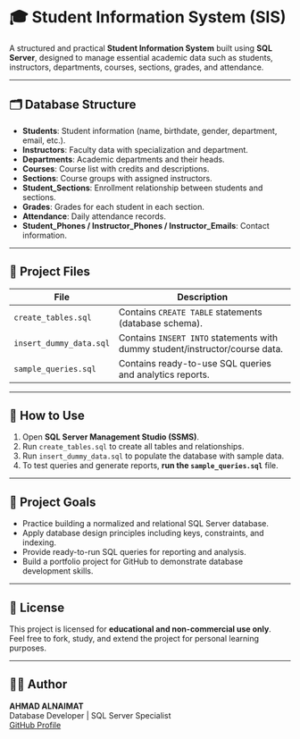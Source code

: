 # 🎓 Student Information System (SIS)

A structured and practical **Student Information System** built using **SQL Server**, designed to manage essential academic data such as students, instructors, departments, courses, sections, grades, and attendance.

---

## 🗂️ Database Structure

- **Students**: Student information (name, birthdate, gender, department, email, etc.).
- **Instructors**: Faculty data with specialization and department.
- **Departments**: Academic departments and their heads.
- **Courses**: Course list with credits and descriptions.
- **Sections**: Course groups with assigned instructors.
- **Student_Sections**: Enrollment relationship between students and sections.
- **Grades**: Grades for each student in each section.
- **Attendance**: Daily attendance records.
- **Student_Phones / Instructor_Phones / Instructor_Emails**: Contact information.

---

## 📁 Project Files

| File | Description |
|------|-------------|
| `create_tables.sql` | Contains `CREATE TABLE` statements (database schema). |
| `insert_dummy_data.sql` | Contains `INSERT INTO` statements with dummy student/instructor/course data. |
| `sample_queries.sql` | Contains ready-to-use SQL queries and analytics reports.|

---

## 🚀 How to Use

1. Open **SQL Server Management Studio (SSMS)**.
2. Run `create_tables.sql` to create all tables and relationships.
3. Run `insert_dummy_data.sql` to populate the database with sample data.
4. To test queries and generate reports, **run the `sample_queries.sql`** file.

---

## 🎯 Project Goals

- Practice building a normalized and relational SQL Server database.
- Apply database design principles including keys, constraints, and indexing.
- Provide ready-to-run SQL queries for reporting and analysis.
- Build a portfolio project for GitHub to demonstrate database development skills.

---

## 📖 License

This project is licensed for **educational and non-commercial use only**.  
Feel free to fork, study, and extend the project for personal learning purposes.

---

## 👨‍💻 Author

**AHMAD ALNAIMAT**  
Database Developer | SQL Server Specialist  
[GitHub Profile](https://github.com/in3imat) 

